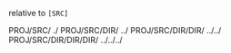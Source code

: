 relative to `[SRC]`

PROJ/SRC/                    ./
PROJ/SRC/DIR/               ../
PROJ/SRC/DIR/DIR/        ../../
PROJ/SRC/DIR/DIR/DIR/ ../../../
